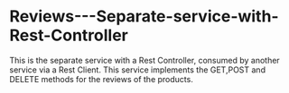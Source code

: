 # Reviews---Separate-service-with-Rest-Controller
This is the separate service with a Rest Controller, consumed by another service via a Rest Client. This service implements the GET,POST and DELETE methods for the reviews of the products.
